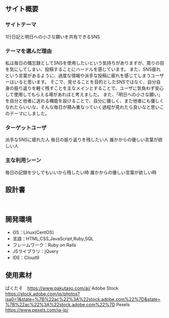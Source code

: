 ## サイト概要
### サイトテーマ
1行日記と明日への小さな願いを共有できるSNS
​
### テーマを選んだ理由
私は毎日の備忘録としてSNSを使用したいという気持ちがありますが、周りの目を気にしてしまい、投稿することにハードルを感じています。
また、SNS疲れという言葉があるように、過度な情報や派手な投稿に疲れを感じてしまうユーザーはいると思います。
そこで、見せることを目的としたSNSではなく、自分自身の振り返りを軽く残すことを主なメインとすることで、ユーザに気負わず安心して使用してもらえる場があればと考えました。
また、「明日への小さな願い」を自分と他者に送れる機能を設けることで、自分に優しく、また他者にも優しくなれたらいいな、そんな毎日が積み重なっていく過程が見れたら良いなと思いこのテーマにしました。


### ターゲットユーザ
派手なSNSに疲れた人
毎日の振り返りを残したい人
誰かからの優しい言葉が欲しい人
​
### 主な利用シーン
毎日の記録を少しでもいいから残したい時
誰かからの優しい言葉が欲しい時
​
## 設計書
<!-- 【補足説明】 -->
<!-- - テーマ提出時点では不要です。 -->
<!-- - 当項目には「後ほど作成予定」と記載しましょう。 -->
​
## 開発環境
- OS：Linux(CentOS)
- 言語：HTML,CSS,JavaScript,Ruby,SQL
- フレームワーク：Ruby on Rails
- JSライブラリ：jQuery
- IDE：Cloud9
​
## 使用素材
ぱくたそ　https://www.pakutaso.com/ai/
Adobe Stock　https://stock.adobe.com/jp/photos?isa0=1&state=%7B%22ac%22%3A%22stock.adobe.com%22%7D&state=%7B%22ac%22%3A%22stock.adobe.com%22%7D
Pexels https://www.pexels.com/ja-jp/

<!-- - 外部サービスの画像素材・音声素材を使用した場合は、必ずサービス名とURLを明記してください。 -->
<!-- - アプリケーションの実装に使用したgem/bootstrapのリファレンスなどの記載は不要です。 -->
<!-- - 使用しない場合は、使用素材の項目をREADMEから削除してください。 -->
<!-- - 架空の団体・題材を前提にポートフォリオを制作する場合、下記のテンプレートを当項目内に記載しましょう。 -->
<!-- 【テンプレート】 -->
<!-- 著作権を考慮し、架空のデータを扱う予定です。 -->
<!-- なお今後、実在するデータを利用する際には、事前に著作権保持者と契約を結んだ上で利用します。 -->